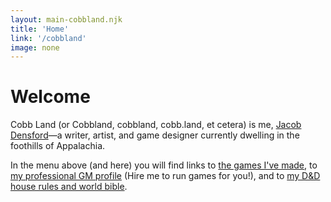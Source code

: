 ```yaml
---
layout: main-cobbland.njk
title: 'Home'
link: '/cobbland'
image: none
---
```


# Welcome

Cobb Land (or Cobbland, cobbland, cobb.land, et cetera) is me, [Jacob Densford](/)—a writer, artist, and game designer currently dwelling in the foothills of Appalachia.

In the menu above (and here) you will find links to [the games I've made](https://cobbland.itch.io/), to [my professional GM profile](https://startplaying.games/gm/cobbland) (Hire me to run games for you!), and to [my D&D house rules and world bible](https://www.legendkeeper.com/app/clrtk3as00lyk0jn1hggm6inr).
